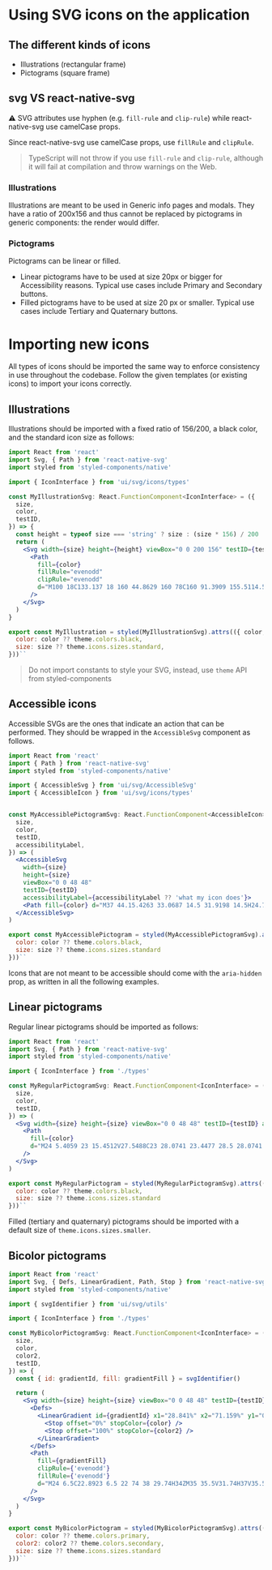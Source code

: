 # Using SVG icons on the application

## The different kinds of icons

- Illustrations (rectangular frame)
- Pictograms (square frame)

## svg VS react-native-svg

:warning: SVG attributes use hyphen (e.g. `fill-rule` and `clip-rule`) while react-native-svg use camelCase props. 

Since react-native-svg use camelCase props, use `fillRule` and `clipRule`. 

> TypeScript will not throw if you use `fill-rule` and `clip-rule`, although it will fail at compilation and throw warnings on the Web. 

### Illustrations

Illustrations are meant to be used in Generic info pages and modals. They have a ratio of 200x156 and thus cannot be replaced by pictograms in generic components: the render would differ.

### Pictograms

Pictograms can be linear or filled.

- Linear pictograms have to be used at size 20px or bigger for Accessibility reasons. Typical use cases include Primary and Secondary buttons.
- Filled pictograms have to be used at size 20 px or smaller. Typical use cases include Tertiary and Quaternary buttons.

# Importing new icons

All types of icons should be imported the same way to enforce consistency in use throughout the codebase. Follow the given templates (or existing icons) to import your icons correctly.

## Illustrations

Illustrations should be imported with a fixed ratio of 156/200, a black color, and the standard icon size as follows:

```jsx
import React from 'react'
import Svg, { Path } from 'react-native-svg'
import styled from 'styled-components/native'

import { IconInterface } from 'ui/svg/icons/types'

const MyIllustrationSvg: React.FunctionComponent<IconInterface> = ({
  size,
  color,
  testID,
}) => {
  const height = typeof size === 'string' ? size : (size * 156) / 200
  return (
    <Svg width={size} height={height} viewBox="0 0 200 156" testID={testID} aria-hidden>
      <Path
        fill={color}
        fillRule="evenodd"
        clipRule="evenodd"
        d="M100 18C133.137 18 160 44.8629 160 78C160 91.3909 155.5114.525C146.542 115.12 70C112 67.792 113.787 66 116 66Z"
      />
    </Svg>
  )
}

export const MyIllustration = styled(MyIllustrationSvg).attrs(({ color, size, theme }) => ({
  color: color ?? theme.colors.black,
  size: size ?? theme.icons.sizes.standard,
}))``
```

> Do not import constants to style your SVG, instead, use `theme` API from styled-components

## Accessible icons

Accessible SVGs are the ones that indicate an action that can be performed. They should be wrapped in the `AccessibleSvg` component as follows.

```jsx
import React from 'react'
import { Path } from 'react-native-svg'
import styled from 'styled-components/native'

import { AccessibleSvg } from 'ui/svg/AccessibleSvg'
import { AccessibleIcon } from 'ui/svg/icons/types'


const MyAccessiblePictogramSvg: React.FunctionComponent<AccessibleIcon> = ({
  size,
  color,
  testID,
  accessibilityLabel,
}) => (
  <AccessibleSvg
    width={size}
    height={size}
    viewBox="0 0 48 48"
    testID={testID}
    accessibilityLabel={accessibilityLabel ?? 'what my icon does'}>
    <Path fill={color} d="M37 44.15.4263 33.0687 14.5 31.9198 14.5H24.7191Z" />
  </AccessibleSvg>
)

export const MyAccessiblePictogram = styled(MyAccessiblePictogramSvg).attrs(({ color, size, theme }) => ({
  color: color ?? theme.colors.black,
  size: size ?? theme.icons.sizes.standard
}))``
```

Icons that are not meant to be accessible should come with the `aria-hidden` prop, as written in all the following examples.

## Linear pictograms

Regular linear pictograms should be imported as follows:

```jsx
import React from 'react'
import Svg, { Path } from 'react-native-svg'
import styled from 'styled-components/native'

import { IconInterface } from './types'

const MyRegularPictogramSvg: React.FunctionComponent<IconInterface> = ({
  size,
  color,
  testID,
}) => (
  <Svg width={size} height={size} viewBox="0 0 48 48" testID={testID} aria-hidden>
    <Path
      fill={color}
      d="M24 5.4059 23 15.4512V27.5488C23 28.0741 23.4477 28.5 28.0741 25 27.5488V15.4512Z"
    />
  </Svg>
)

export const MyRegularPictogram = styled(MyRegularPictogramSvg).attrs(({ color, size, theme }) => ({
  color: color ?? theme.colors.black,
  size: size ?? theme.icons.sizes.standard
}))``
```

Filled (tertiary and quaternary) pictograms should be imported with a default size of `theme.icons.sizes.smaller`.

## Bicolor pictograms

```jsx
import React from 'react'
import Svg, { Defs, LinearGradient, Path, Stop } from 'react-native-svg'
import styled from 'styled-components/native'

import { svgIdentifier } from 'ui/svg/utils'

import { IconInterface } from './types'

const MyBicolorPictogramSvg: React.FunctionComponent<IconInterface> = ({
  size,
  color,
  color2,
  testID,
}) => {
  const { id: gradientId, fill: gradientFill } = svgIdentifier()

  return (
    <Svg width={size} height={size} viewBox="0 0 48 48" testID={testID} aria-hidden>
      <Defs>
        <LinearGradient id={gradientId} x1="28.841%" x2="71.159%" y1="0%" y2="100%">
          <Stop offset="0%" stopColor={color} />
          <Stop offset="100%" stopColor={color2} />
        </LinearGradient>
      </Defs>
      <Path
        fill={gradientFill}
        clipRule={'evenodd'}
        fillRule={'evenodd'}
        d="M24 6.5C22.8923 6.5 22 74 38 29.74H34ZM35 35.5V31.74H37V35.5H35Z"
      />
    </Svg>
  )
}

export const MyBicolorPictogram = styled(MyBicolorPictogramSvg).attrs(({ color, color2, size, theme }) => ({
  color: color ?? theme.colors.primary,
  color2: color2 ?? theme.colors.secondary,
  size: size ?? theme.icons.sizes.standard
}))``

```
